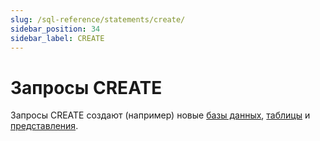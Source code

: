 ```yaml
---
slug: /sql-reference/statements/create/
sidebar_position: 34
sidebar_label: CREATE
---
```



# Запросы CREATE

Запросы CREATE создают (например) новые [базы данных](/sql-reference/statements/create/database.md), [таблицы](/sql-reference/statements/create/table.md) и [представления](/sql-reference/statements/create/view.md).
